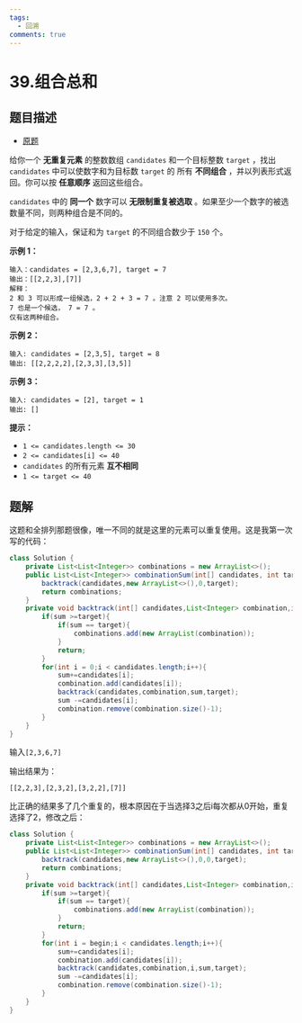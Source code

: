 ```yaml
---
tags:
  - 回溯
comments: true
---
```

# 39.组合总和

## 题目描述

* [原题](https://leetcode.cn/problems/combination-sum/)

给你一个 **无重复元素** 的整数数组 `candidates` 和一个目标整数 `target` ，找出 `candidates` 中可以使数字和为目标数 `target` 的 所有 **不同组合** ，并以列表形式返回。你可以按 **任意顺序** 返回这些组合。

`candidates` 中的 **同一个** 数字可以 **无限制重复被选取** 。如果至少一个数字的被选数量不同，则两种组合是不同的。 

对于给定的输入，保证和为 `target` 的不同组合数少于 `150` 个。

**示例 1：**

```
输入：candidates = [2,3,6,7], target = 7
输出：[[2,2,3],[7]]
解释：
2 和 3 可以形成一组候选，2 + 2 + 3 = 7 。注意 2 可以使用多次。
7 也是一个候选， 7 = 7 。
仅有这两种组合。
```

**示例 2：**

```
输入: candidates = [2,3,5], target = 8
输出: [[2,2,2,2],[2,3,3],[3,5]]
```

**示例 3：**

```
输入: candidates = [2], target = 1
输出: []
```

**提示：**

- `1 <= candidates.length <= 30`
- `2 <= candidates[i] <= 40`
- `candidates` 的所有元素 **互不相同**
- `1 <= target <= 40`

## 题解

这题和全排列那题很像，唯一不同的就是这里的元素可以重复使用。这是我第一次写的代码：

```java
class Solution {
    private List<List<Integer>> combinations = new ArrayList<>();
    public List<List<Integer>> combinationSum(int[] candidates, int target) {
        backtrack(candidates,new ArrayList<>(),0,target);
        return combinations;
    }
    private void backtrack(int[] candidates,List<Integer> combination,int sum,int target){
        if(sum >=target){
            if(sum == target){
                combinations.add(new ArrayList(combination));
            }
            return;
        }
        for(int i = 0;i < candidates.length;i++){
            sum+=candidates[i];
            combination.add(candidates[i]);
            backtrack(candidates,combination,sum,target);
            sum -=candidates[i];
            combination.remove(combination.size()-1);
        }
    }
}
```

输入`[2,3,6,7]`

输出结果为：

```
[[2,2,3],[2,3,2],[3,2,2],[7]]
```

比正确的结果多了几个重复的，根本原因在于当选择3之后i每次都从0开始，重复选择了2，修改之后：

```java
class Solution {
    private List<List<Integer>> combinations = new ArrayList<>();
    public List<List<Integer>> combinationSum(int[] candidates, int target) {
        backtrack(candidates,new ArrayList<>(),0,0,target);
        return combinations;
    }
    private void backtrack(int[] candidates,List<Integer> combination,int begin,int sum,int target){
        if(sum >=target){
            if(sum == target){
                combinations.add(new ArrayList(combination));
            }
            return;
        }
        for(int i = begin;i < candidates.length;i++){
            sum+=candidates[i];
            combination.add(candidates[i]);
            backtrack(candidates,combination,i,sum,target);
            sum -=candidates[i];
            combination.remove(combination.size()-1);
        }
    }
}
```


